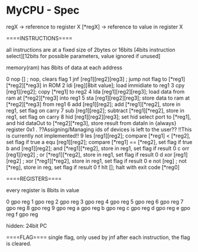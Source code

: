 # MyCPU - Spec

regX -> reference to register X
[*regX] -> reference to value in register X

====INSTRUCTIONS====

all instructions are at a fixed size of 2bytes or 16bits
[4bits instruction select][12bits for possible parameters, value ignored if unused]

memory(ram) has 8bits of data at each address

0 nop [] ; nop, clears flag
1 jnf [reg1][reg2][reg3] ; jump not flag to [*reg1][*reg2][*reg3] in ROM
2 ldi [reg][8bit value]; load immidiate to reg1
3 cpy [reg1][reg2]; copy [*reg1] to reg2
4 lda [reg1][reg2][reg3]; load data from ram at [*reg2][*reg3] into reg1
5 sta [reg1][reg2][reg3]; store data to ram at [*reg2][*reg3] from reg1
6 add [reg1][reg2]; add [*reg1][*reg2], store in reg1, set flag on carry
7 sub [reg1][reg2]; subtract [*reg1][*reg2], store in reg1, set flag on carry
8 hid [reg1][reg2][reg3]; set hid select port to [*reg1], and hid dataOut to [*reg2][*reg3], store result from dataIn in {always} register 0x1 . ??Assigning/Managing ids of devices is left to the user?? !!This is currently not implemented!!
9 les [reg1][reg2]; compare [*reg1] <  [*reg2], set flag if true
a equ [reg1][reg2]; compare [*reg1] == [*reg2], set flag if true
b and [reg1][reg2]; and [*reg1][*reg2], store in reg1, set flag if result 0
c orr [reg1][reg2] ; or [*reg1][*reg2], store in reg1, set flag if result 0
d xor [reg1][reg2] ; xor [*reg1][*reg2], store in reg1, set flag if result 0
e not [reg] ; not [*reg], store in reg, set flag if result 0
f hlt []; halt with exit code [*reg0]

====REGISTERS====

every register is 8bits in value

0 gpo reg
1 gpo reg
2 gpo reg
3 gpo reg
4 gpo reg
5 gpo reg
6 gpo reg
7 gpo reg
8 gpo reg
9 gpo reg
a gpo reg
b gpo reg
c gpo reg
d gpo reg
e gpo reg
f gpo reg

hidden:
24bit PC

====FLAG====
single flag, only used by jnf
after each instruction, the flag is cleared.